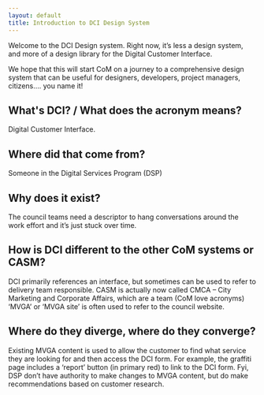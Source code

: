 ```yaml
---
layout: default
title: Introduction to DCI Design System
---
```

Welcome to the DCI Design system. Right now, it’s less a design system, and more of a design library for the Digital Customer Interface.

We hope that this will start CoM on a journey to a comprehensive design system that can be useful for designers, developers, project managers, citizens…. you name it!

## What's DCI? / What does the acronym means? 

Digital Customer Interface.

## Where did that come from? 

Someone in the Digital Services Program (DSP)

## Why does it exist? 

The council teams need a descriptor to hang conversations around the work effort and it’s just stuck over time.

## How is DCI different to the other CoM systems or CASM? 

DCI primarily references an interface, but sometimes can be used to refer to delivery team responsible. CASM is actually now called CMCA – City Marketing and Corporate Affairs, which are a team (CoM love acronyms) ‘MVGA’ or ‘MVGA site’ is often used to refer to the council website.

## Where do they diverge, where do they converge?

Existing MVGA content is used to allow the customer to find what service they are looking for and then access the DCI form.  For example, the graffiti page includes a ‘report’ button (in primary red) to link to the DCI form. Fyi, DSP don’t have authority to make changes to MVGA content, but do make recommendations based on customer research.